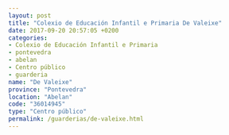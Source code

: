```yaml
---
layout: post
title: "Colexio de Educación Infantil e Primaria De Valeixe"
date: 2017-09-20 20:57:05 +0200
categories:
- Colexio de Educación Infantil e Primaria
- pontevedra
- abelan
- Centro público
- guarderia
name: "De Valeixe"
province: "Pontevedra"
location: "Abelan"
code: "36014945"
type: "Centro público"
permalink: /guarderias/de-valeixe.html
---
```

